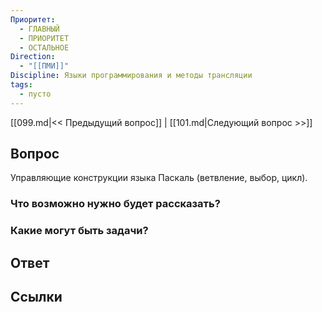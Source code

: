 ```yaml
---
Приоритет:
  - ГЛАВНЫЙ
  - ПРИОРИТЕТ
  - ОСТАЛЬНОЕ
Direction:
  - "[[ПМИ]]" 
Discipline: Языки программирования и методы трансляции 
tags:
  - пусто
---
```

[[099.md|<< Предыдущий вопрос]] | [[101.md|Следующий вопрос >>]]
## Вопрос

Управляющие конструкции языка Паскаль (ветвление, выбор, цикл).

### Что возможно нужно будет рассказать?

### Какие могут быть задачи?

## Ответ

## Ссылки
